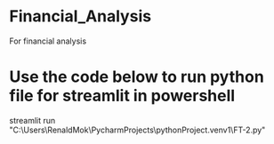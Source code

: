 # Financial_Analysis
For financial analysis

# Use the code below to run python file for streamlit in powershell
streamlit run "C:\Users\RenaldMok\PycharmProjects\pythonProject\.venv1\FT-2.py"
